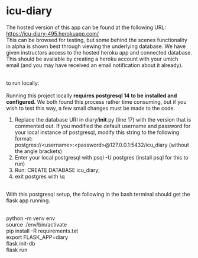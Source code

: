 # icu-diary

The hosted version of this app can be found at the following URL: <br>
https://icu-diary-495.herokuapp.com/ <br>
This can be browsed for testing, but some behind the scenes functionality in alpha is shown best through viewing the underlying database. We have given instructors access to the hosted heroku app and connected database. This should be available by creating a heroku account with your umich email (and you may have received an email notification about it already). <br><br>


to run locally: <br><br>
Running this project locally <b>requires postgresql 14 to be installed and configured.</b> We both found this process rather time consuming, but if you wish to test this way, a few small changes must be made to the code.  <br>
1) Replace the database URI in diary/__init__.py (line 17) with the version that is commented out. If you modified the default username and password for your local instance of postgresql, modify this string to the following format: <br> postgres://&lt;username&gt;:&lt;password&gt;@127.0.0.1:5432/icu_diary (without the angle brackets) <br>
2) Enter your local postgresql with psql -U postgres (install psql for this to run) <br>
3) Run: CREATE DATABASE icu_diary; <br>
4) exit postgres with \q <br><br>

With this postgresql setup, the following in the bash terminal should get the flask app running. <br><br>

python -m venv env <br>
source ./env/bin/activate <br>
pip install -R requirements.txt <br>
export FLASK_APP=diary <br>
flask init-db <br>
flask run <br>
